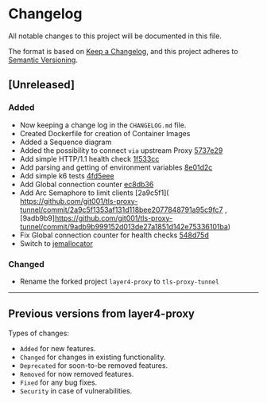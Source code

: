 # Changelog

All notable changes to this project will be documented in this file.

The format is based on [Keep a Changelog](https://keepachangelog.com/en/1.1.0/),
and this project adheres to [Semantic Versioning](https://semver.org/spec/v2.0.0.html).

## [Unreleased]


### Added

* Now keeping a change log in the `CHANGELOG.md` file.
* Created Dockerfile for creation of Container Images
* Added a Sequence diagram
* Added the possibility to connect `via` upstream Proxy [5737e29](https://github.com/git001/tls-proxy-tunnel/commit/5737e29743d814c81fcd91a62ff660f3899a5e08)
* Add simple HTTP/1.1 health check [1f533cc](https://github.com/git001/tls-proxy-tunnel/commit/1f533cc8fb576ff8e4bab4027dc7ebc2662ccec6)
* Add parsing and getting of environment variables [8e01d2c](https://github.com/git001/tls-proxy-tunnel/commit/8e01d2cc78dd1895583517f596982e64df51683a)
* Add simple k6 tests [4fd5eee](https://github.com/git001/tls-proxy-tunnel/commit/4fd5eee5c9b2e18e0a9b53865309080b19c395b2)
* Add Global connection counter [ec8db36](https://github.com/git001/tls-proxy-tunnel/commit/ec8db36d9365dfc3970ac53effa2ac77a7be0f8f)
* Add Arc Semaphore to limit clients [2a9c5f1]( https://github.com/git001/tls-proxy-tunnel/commit/2a9c5f1353af131d118bee2077848791a95c9fc7 , [9adb9b9]https://github.com/git001/tls-proxy-tunnel/commit/9adb9b999152d013de27a1851d142e75336101ba)
* Fix Global connection counter for health checks [548d75d](https://github.com/git001/tls-proxy-tunnel/commit/548d75ded78941120122c41619c2827549aeff58)
* Switch to [jemallocator](https://crates.io/crates/jemallocator)

### Changed

* Rename the forked project `layer4-proxy` to `tls-proxy-tunnel`

-------

## Previous versions from layer4-proxy

[0.1.7]: https://code.kiers.eu/jjkiers/layer4-proxy/compare/v0.1.1...v0.1.7



Types of changes:

* `Added` for new features.
* `Changed` for changes in existing functionality.
* `Deprecated` for soon-to-be removed features.
* `Removed` for now removed features.
* `Fixed` for any bug fixes.
* `Security` in case of vulnerabilities.
